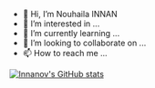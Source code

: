 - 👋 Hi, I’m Nouhaila INNAN
- 👀 I’m interested in ...
- 🌱 I’m currently learning ...
- 💞️ I’m looking to collaborate on ...
- 📫 How to reach me ...

<!---
Innanov/Innanov is a ✨ special ✨ repository because its `README.md` (this file) appears on your GitHub profile.
You can click the Preview link to take a look at your changes.
--->
[![Innanov's GitHub stats](https://github-readme-stats.vercel.app/api?username=innanov)](https://github.com/anuraghazra/github-readme-stats)

